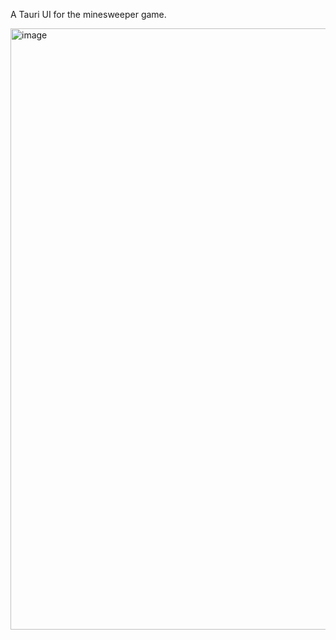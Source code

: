 A Tauri UI for the minesweeper game.


<img width="962" alt="image" src="https://user-images.githubusercontent.com/33698065/216775907-848bf0b7-1c0a-438b-9cc0-32f6404645a5.png">